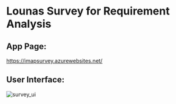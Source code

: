 # Lounas Survey for Requirement Analysis

## App Page:
https://imapsurvey.azurewebsites.net/

## User Interface:
![survey_ui](https://github.com/nafell/IMAP_Survey/assets/95259544/2e189ac4-2cb0-41ef-a503-0f277e2f5170)
